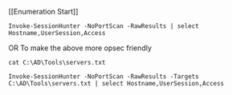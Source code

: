 [[Enumeration Start]]
```
Invoke-SessionHunter -NoPortScan -RawResults | select Hostname,UserSession,Access
```
OR
To make the above more opsec friendly
```
cat C:\AD\Tools\servers.txt
```
```
Invoke-SessionHunter -NoPortScan -RawResults -Targets C:\AD\Tools\servers.txt | select Hostname,UserSession,Access
```
